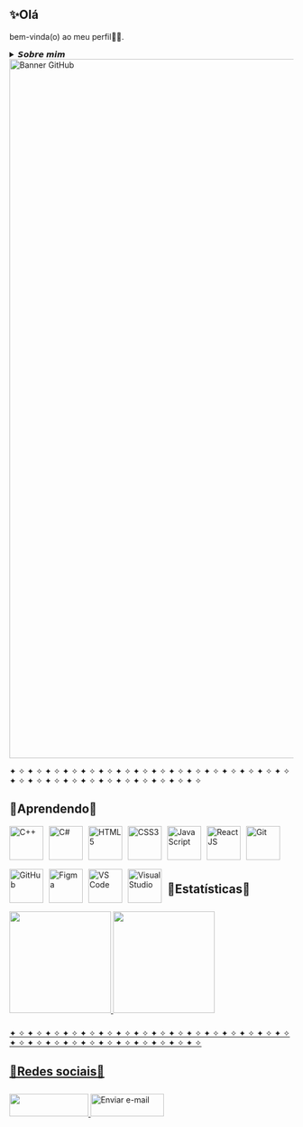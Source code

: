 ## ✨Olá
bem-vinda(o) ao meu perfil👋🏻.

<details>
  <summary>
   𝙎𝙤𝙗𝙧𝙚 𝙢𝙞𝙢 </summary>
   ❝Desenvolvedora aprendiz no SENAI, cursando Desenvolvimento de Sistemas. Apaixonada por tecnologia e sempre em busca de aprender e evoluir. Nos meus tempos livres, gosto de jogar, explorar novos jogos e sou fã de Avatar e Pokémon!❞
  <br>
</details>

<img width="4950" height="1238" alt="Banner GitHub" src="https://github.com/user-attachments/assets/b42e7f72-88f4-4081-804e-b132b9f1548f" />


✦ ✧ ✦ ✧ ✦ ✧ ✦ ✧ ✦ ✧ ✦ ✧ ✦ ✧ ✦ ✧ ✦ ✧ ✦ ✧ ✦ ✧ ✦ ✧ ✦ ✧ ✦ ✧ ✦ ✧ ✦ ✧ ✦ ✧ ✦ ✧ ✦ ✧ ✦ ✧ ✦ ✧ ✦ ✧ ✦ ✧ ✦ ✧ ✦ ✧ ✦ ✧ ✦ ✧


## 📝Aprendendo📝

<div style="display: flex; flex-wrap: wrap; gap: 10px; align-items: center;">
  <!-- Com ícones -->
  <img src="https://cdn.jsdelivr.net/gh/devicons/devicon@latest/icons/cplusplus/cplusplus-plain.svg" width="60" height="60" title="C++"/>
  <img src="https://cdn.jsdelivr.net/gh/devicons/devicon@latest/icons/csharp/csharp-original.svg" width="60" height="60" title="C#"/>
  <img src="https://cdn.jsdelivr.net/gh/devicons/devicon@latest/icons/html5/html5-original.svg" width="60" height="60" title="HTML5"/>
  <img src="https://cdn.jsdelivr.net/gh/devicons/devicon@latest/icons/css3/css3-original.svg" width="60" height="60" title="CSS3"/>
  <img src="https://cdn.jsdelivr.net/gh/devicons/devicon@latest/icons/javascript/javascript-original.svg" width="60" height="60" title="JavaScript"/>
  <img src="https://cdn.jsdelivr.net/gh/devicons/devicon@latest/icons/react/react-original.svg" width="60" height="60" title="React JS"/>
  <img src="https://cdn.jsdelivr.net/gh/devicons/devicon@latest/icons/git/git-original.svg" width="60" height="60" title="Git"/>
  <img src="https://cdn.jsdelivr.net/gh/devicons/devicon@latest/icons/github/github-original.svg" width="60" height="60" title="GitHub"/>
  <img src="https://cdn.jsdelivr.net/gh/devicons/devicon@latest/icons/figma/figma-original.svg" width="60" height="60" title="Figma"/>
  <img src="https://cdn.jsdelivr.net/gh/devicons/devicon@latest/icons/vscode/vscode-original.svg" width="60" height="60" title="VS Code"/>
  <img src="https://cdn.jsdelivr.net/gh/devicons/devicon@latest/icons/visualstudio/visualstudio-plain.svg" width="60" height="60" title="Visual Studio"/>
  



## 👾Estatísticas👾

<div>
<a href="https://github.com/Yasmin-Machado-da-Silva">
<img loading="lazy" height="180em" src="https://github-readme-stats.vercel.app/api/top-langs/?username=Yasmin-Machado-da-Silva&layout=compact&langs_count=7&theme=dracula"/>
<img loading="lazy" height="180em" src="https://github-readme-stats.vercel.app/api?username=Yasmin-Machado-da-Silva&show_icons=true&theme=dracula&include_all_commits=true&count_private=true"/>
</div>

✦ ✧ ✦ ✧ ✦ ✧ ✦ ✧ ✦ ✧ ✦ ✧ ✦ ✧ ✦ ✧ ✦ ✧ ✦ ✧ ✦ ✧ ✦ ✧ ✦ ✧ ✦ ✧ ✦ ✧ ✦ ✧ ✦ ✧ ✦ ✧ ✦ ✧ ✦ ✧ ✦ ✧ ✦ ✧ ✦ ✧ ✦ ✧ ✦ ✧ ✦ ✧ ✦ ✧


## 🎀Redes sociais🎀
<div>
  <a href="https://www.instagram.com/y4smin_machad0/" target="_blank">
    <img loading="lazy" src="https://img.shields.io/badge/-Instagram-%23E4405F?style=for-the-badge&logo=instagram&logoColor=white" target="_blank" width="140" height="40">
  </a>

  <a href="mailto:yasminmachadodasilva01@gmail.com">
    <img loading="lazy" src="https://img.shields.io/badge/Gmail-D14836?style=for-the-badge&logo=gmail&logoColor=white" alt="Enviar e-mail" width="130" height="40">
  </a>
</div>
